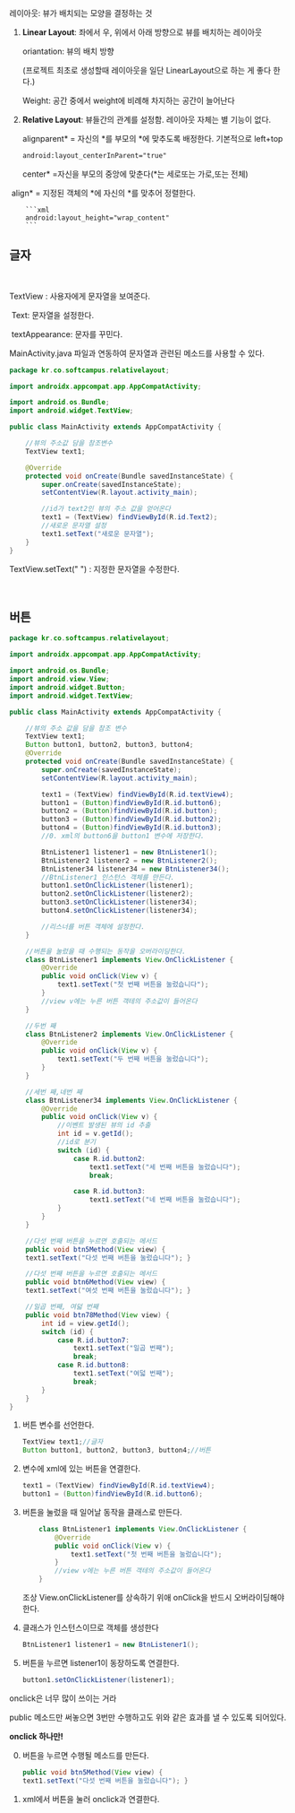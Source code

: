레이아웃: 뷰가 배치되는 모양을 결정하는 것

1. **Linear Layout**: 좌에서 우, 위에서 아래 방향으로 뷰를 배치하는 레이아웃

   oriantation: 뷰의 배치 방향

   (프로젝트 최초로 생성할때 레이아웃을 일단 LinearLayout으로 하는 게 좋다 한다.)

   Weight: 공간 중에서 weight에 비례해 차지하는 공간이 늘어난다






1. **Relative Layout**: 뷰들간의 관계를 설정함. 레이아웃 자체는 별 기능이 없다.

   alignparent* = 자신의 *를 부모의 *에 맞추도록 배정한다. 기본적으로 left+top 

   ```xml
   android:layout_centerInParent="true"
   ```

   

   

   center* =자신을 부모의 중앙에 맞춘다(*는 세로또는 가로,또는 전체)

​		align* = 지정된 객체의 *에 자신의 *를 맞추어 정렬한다.	

        ```xml
        android:layout_height="wrap_content"
        ```



## 글자

​		



TextView : 사용자에게 문자열을 보여준다.

​		Text: 문자열을 설정한다.

​		textAppearance: 문자를 꾸민다.





MainActivity.java 파일과 연동하여
문자열과 관련된 메소드를 사용할 수 있다.

```java
package kr.co.softcampus.relativelayout;

import androidx.appcompat.app.AppCompatActivity;

import android.os.Bundle;
import android.widget.TextView;

public class MainActivity extends AppCompatActivity {

    //뷰의 주소값 담을 참조변수
    TextView text1;

    @Override
    protected void onCreate(Bundle savedInstanceState) {
        super.onCreate(savedInstanceState);
        setContentView(R.layout.activity_main);

        //id가 text2인 뷰의 주소 값을 얻어온다
        text1 = (TextView) findViewById(R.id.Text2);
        //새로운 문자열 설정
        text1.setText("새로운 문자열");
    }
}
```

TextView.setText(" ") : 지정한 문자열을 수정한다.

​		



## 버튼

```java
package kr.co.softcampus.relativelayout;

import androidx.appcompat.app.AppCompatActivity;

import android.os.Bundle;
import android.view.View;
import android.widget.Button;
import android.widget.TextView;

public class MainActivity extends AppCompatActivity {

    //뷰의 주소 값을 담을 참조 변수
    TextView text1;
    Button button1, button2, button3, button4;
    @Override
    protected void onCreate(Bundle savedInstanceState) {
        super.onCreate(savedInstanceState);
        setContentView(R.layout.activity_main);

        text1 = (TextView) findViewById(R.id.textView4);
        button1 = (Button)findViewById(R.id.button6);
        button2 = (Button)findViewById(R.id.button);
        button3 = (Button)findViewById(R.id.button2);
        button4 = (Button)findViewById(R.id.button3);
        //0. xml의 button6을 button1 변수에 저장한다.

        BtnListener1 listener1 = new BtnListener1();
        BtnListener2 listener2 = new BtnListener2();
        BtnListener34 listener34 = new BtnListener34();
        //BtnListener1 인스턴스 객체를 만든다.
        button1.setOnClickListener(listener1);
        button2.setOnClickListener(listener2);
        button3.setOnClickListener(listener34);
        button4.setOnClickListener(listener34);

        //리스너를 버튼 객체에 설정한다.
    }

    //버튼을 눌렀을 때 수행되는 동작을 오버라이딩한다.
    class BtnListener1 implements View.OnClickListener {
        @Override
        public void onClick(View v) {
            text1.setText("첫 번째 버튼을 눌렀습니다");
        }
        //view v에는 누른 버튼 객테의 주소값이 들어온다
    }

    //두번 째
    class BtnListener2 implements View.OnClickListener {
        @Override
        public void onClick(View v) {
            text1.setText("두 번째 버튼을 눌렀습니다");
        }
    }

    //세번 째,네번 째
    class BtnListener34 implements View.OnClickListener {
        @Override
        public void onClick(View v) {
            //이벤트 발생된 뷰의 id 추출
            int id = v.getId();
            //id로 분기
            switch (id) {
                case R.id.button2:
                    text1.setText("세 번째 버튼을 눌렀습니다");
                    break;

                case R.id.button3:
                    text1.setText("네 번째 버튼을 눌렀습니다");
            }
        }
    }

    //다섯 번째 버튼을 누르면 호출되는 메서드
    public void btn5Method(View view) {
    text1.setText("다섯 번째 버튼을 눌렀습니다"); }

    //다섯 번째 버튼을 누르면 호출되는 메서드
    public void btn6Method(View view) {
    text1.setText("여섯 번째 버튼을 눌렀습니다"); }

    //일곱 번째, 여덟 번째
    public void btn78Method(View view) {
        int id = view.getId();
        switch (id) {
            case R.id.button7:
                text1.setText("일곱 번째");
                break;
            case R.id.button8:
                text1.setText("여덟 번째");
                break;
        }
    }
}


```





1. 버튼 변수를 선언한다.

   ```java
   TextView text1;//글자
   Button button1, button2, button3, button4;//버튼
   ```






1. 변수에 xml에 있는 버튼을 연결한다.

   ```java
   text1 = (TextView) findViewById(R.id.textView4);
   button1 = (Button)findViewById(R.id.button6);
   ```





3. 버튼을 눌렀을 때 일어날 동작을 클래스로 만든다.

   ```java
       class BtnListener1 implements View.OnClickListener {
           @Override
           public void onClick(View v) {
               text1.setText("첫 번째 버튼을 눌렀습니다");
           }
           //view v에는 누른 버튼 객테의 주소값이 들어온다
       }
   ```

   조상 View.onClickListener를 상속하기 위애 onClick을 반드시 오버라이딩해야 한다.






3. 클래스가 인스턴스이므로 객체를 생성한다

   ```java
   BtnListener1 listener1 = new BtnListener1();
   ```





5. 버튼을 누르면 listener1이 동장하도록 연결한다.

   ```java
   button1.setOnClickListener(listener1);
   ```






onclick은 너무 많이 쓰이는 거라

public 메소드만 써놓으면 3번만 수행하고도 위와 같은 효과를 낼 수 있도록 되어있다.

**onclick 하나만!**





0. 버튼을 누르면 수행될 메소드를 만든다.

   ```java
   public void btn5Method(View view) {
   text1.setText("다섯 번째 버튼을 눌렀습니다"); }
   ```





1. xml에서 버튼을 눌러 onclick과 연결한다.
